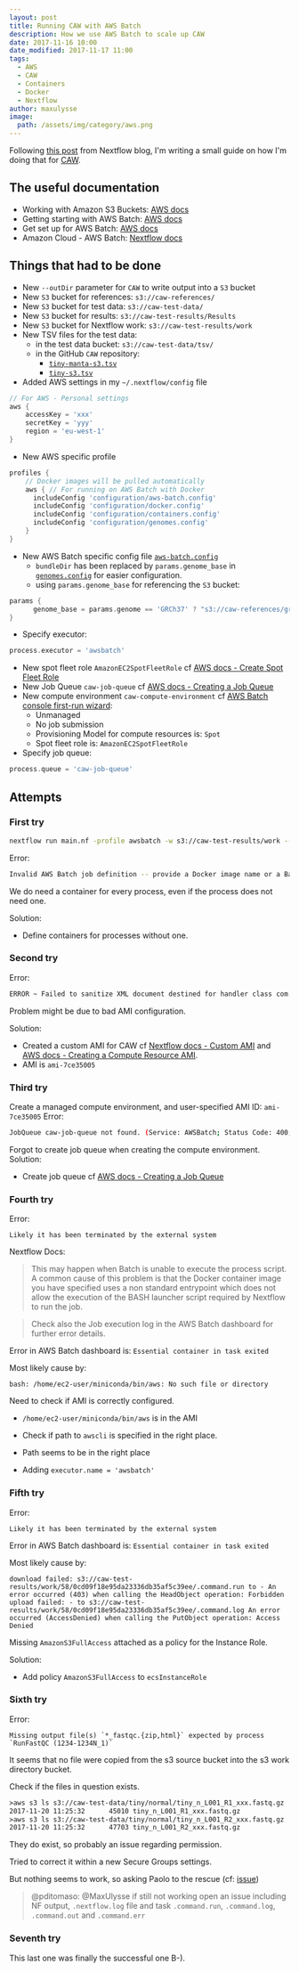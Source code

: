 ```yaml
---
layout: post
title: Running CAW with AWS Batch
description: How we use AWS Batch to scale up CAW
date: 2017-11-16 10:00
date_modified: 2017-11-17 11:00
tags:
  - AWS
  - CAW
  - Containers
  - Docker
  - Nextflow
author: maxulysse
image:
  path: /assets/img/category/aws.png
---
```


Following [this post](https://www.nextflow.io/blog/2017/scaling-with-aws-batch.html) from Nextflow blog, I'm writing a small guide on how I'm doing that for [CAW](http://opensource.scilifelab.se/projects/caw/).

## The useful documentation

- Working with Amazon S3 Buckets: [AWS docs](https://docs.aws.amazon.com/AmazonS3/latest/dev/UsingBucket.html)
- Getting starting with AWS Batch: [AWS docs](https://docs.aws.amazon.com/batch/latest/userguide/Batch_GetStarted.html)
- Get set up for AWS Batch: [AWS docs](https://docs.aws.amazon.com/batch/latest/userguide/get-set-up-for-aws-batch.html)
- Amazon Cloud - AWS Batch: [Nextflow docs](https://www.nextflow.io/docs/latest/awscloud.html#aws-batch)

## Things that had to be done

- New `--outDir` parameter for `CAW` to write output into a `S3` bucket
- New `S3` bucket for references: `s3://caw-references/`
- New `S3` bucket for test data: `s3://caw-test-data/`
- New `S3` bucket for results: `s3://caw-test-results/Results`
- New `S3` bucket for Nextflow work: `s3://caw-test-results/work`
- New TSV files for the test data:
  - in the test data bucket: `s3://caw-test-data/tsv/`
  - in the GitHub `CAW` repository:
    - [`tiny-manta-s3.tsv`](https://github.com/MaxUlysse/CAW/blob/1.2.5/data/tsv/tiny-manta-s3.tsv)
    - [`tiny-s3.tsv`](https://github.com/MaxUlysse/CAW/blob/1.2.5/data/tsv/tiny-s3.tsv)
- Added AWS settings in my `~/.nextflow/config` file
```groovy
// For AWS - Personal settings
aws {
    accessKey = 'xxx'
    secretKey = 'yyy'
    region = 'eu-west-1'
}
```
- New AWS specific profile
```groovy
profiles {
    // Docker images will be pulled automatically
    aws { // For running on AWS Batch with Docker
      includeConfig 'configuration/aws-batch.config'
      includeConfig 'configuration/docker.config'
      includeConfig 'configuration/containers.config'
      includeConfig 'configuration/genomes.config'
    }
}
```
- New AWS Batch specific config file [`aws-batch.config`](https://github.com/MaxUlysse/CAW/blob/1.2.5/configuration/aws-batch.config)
  - `bundleDir` has been replaced by `params.genome_base` in [`genomes.config`](https://github.com/scilifelab/CAW/blob/master/configuration/genomes.config) for easier configuration.
  - using `params.genome_base` for referencing the `S3` bucket:
```groovy
params {
      genome_base = params.genome == 'GRCh37' ? "s3://caw-references/grch37" : params.genome == 'GRCh38' ? "s3://caw-references/grch38" : "s3://caw-references/smallgrch37"
}
```
  - Specify executor:
```groovy
process.executor = 'awsbatch'
```
- New spot fleet role `AmazonEC2SpotFleetRole` cf [AWS docs - Create Spot Fleet Role](https://docs.aws.amazon.com/batch/latest/userguide/spot_fleet_IAM_role.html)
- New Job Queue `caw-job-queue` cf [AWS docs - Creating a Job Queue](https://docs.aws.amazon.com/batch/latest/userguide/create-job-queue.html)
- New compute environment `caw-compute-environment` cf [AWS Batch console first-run wizard](https://eu-west-1.console.aws.amazon.com/batch/home?region=eu-west-1#/wizard):
  - Unmanaged
  - No job submission
  - Provisioning Model for compute resources is: `Spot`
  - Spot fleet role is: `AmazonEC2SpotFleetRole`
- Specify job queue:
```groovy
process.queue = 'caw-job-queue'
```

## Attempts
### First try
```bash
nextflow run main.nf -profile awsbatch -w s3://caw-test-results/work --outDir s3://caw-test-results/Results --sample s3://caw-test-data/tsv/tiny-s3.tsv --verbose --genome smallGRCh37
```
Error:
```bash
Invalid AWS Batch job definition -- provide a Docker image name or a Batch job definition name
```
We do need a container for every process, even if the process does not need one.

Solution:
- Define containers for processes without one.

### Second try
Error:
```bash
ERROR ~ Failed to sanitize XML document destined for handler class com.amazonaws.services.s3.model.transform.XmlResponsesSaxParser$ListBucketHandler
```
Problem might be due to bad AMI configuration.

Solution:
- Created a custom AMI for CAW cf [Nextflow docs - Custom AMI](https://www.nextflow.io/docs/latest/awscloud.html#custom-ami) and [AWS docs - Creating a Compute Resource AMI](https://docs.aws.amazon.com/batch/latest/userguide/create-batch-ami.html).
- AMI is `ami-7ce35005`

### Third try
Create a managed compute environment, and user-specified AMI ID: `ami-7ce35005`
Error:
```bash
JobQueue caw-job-queue not found. (Service: AWSBatch; Status Code: 400; Error Code: ClientException; Request ID: 778694b4-cecf-11e7-b649-9f5e67e1cb80)
```
Forgot to create job queue when creating the compute environment.
Solution:
 - Create job queue cf [AWS docs - Creating a Job Queue](https://docs.aws.amazon.com/batch/latest/userguide/create-job-queue.html)

### Fourth try
Error:
```
Likely it has been terminated by the external system
```
Nextflow Docs:
> This may happen when Batch is unable to execute the process script. A common cause of this problem is that the Docker container image you have specified uses a non standard entrypoint which does not allow the execution of the BASH launcher script required by Nextflow to run the job.

> Check also the Job execution log in the AWS Batch dashboard for further error details.

Error in AWS Batch dashboard is: `Essential container in task exited`

Most likely cause by:
```
bash: /home/ec2-user/miniconda/bin/aws: No such file or directory
```
Need to check if AMI is correctly configured.
- `/home/ec2-user/miniconda/bin/aws` is in the AMI

- Check if path to `awscli` is specified in the right place.
- Path seems to be in the right place
- Adding `executor.name = 'awsbatch'`

### Fifth try
Error:
```
Likely it has been terminated by the external system
```
Error in AWS Batch dashboard is: `Essential container in task exited`

Most likely cause by:
```
download failed: s3://caw-test-results/work/58/0cd09f18e95da23336db35af5c39ee/.command.run to - An error occurred (403) when calling the HeadObject operation: Forbidden
upload failed: - to s3://caw-test-results/work/58/0cd09f18e95da23336db35af5c39ee/.command.log An error occurred (AccessDenied) when calling the PutObject operation: Access Denied
```
Missing `AmazonS3FullAccess` attached as a policy for the Instance Role.

Solution:
- Add policy `AmazonS3FullAccess` to `ecsInstanceRole`

### Sixth try
Error:
```
Missing output file(s) `*_fastqc.{zip,html}` expected by process `RunFastQC (1234-1234N_1)`
```

It seems that no file were copied from the s3 source bucket into the s3 work directory bucket.

Check if the files in question exists.
```bash
≻aws s3 ls s3://caw-test-data/tiny/normal/tiny_n_L001_R1_xxx.fastq.gz
2017-11-20 11:25:32      45010 tiny_n_L001_R1_xxx.fastq.gz
≻aws s3 ls s3://caw-test-data/tiny/normal/tiny_n_L001_R2_xxx.fastq.gz
2017-11-20 11:25:32      47703 tiny_n_L001_R2_xxx.fastq.gz
```
They do exist, so probably an issue regarding permission.

Tried to correct it within a new Secure Groups settings.

But nothing seems to work, so asking Paolo to the rescue (cf: [issue](https://github.com/nextflow-io/nextflow/issues/535))

> @pditomaso: @MaxUlysse if still not working open an issue including NF output, `.nextflow.log` file and task `.command.run`, `.command.log`, `.command.out` and `.command.err`

### Seventh try

This last one was finally the successful one B-).
